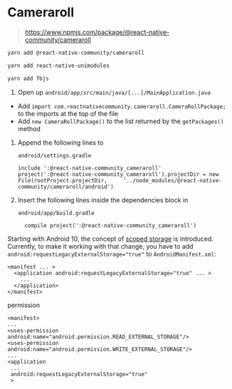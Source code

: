 # Cameraroll

> https://www.npmjs.com/package/@react-native-community/cameraroll

```bash
yarn add @react-native-community/cameraroll

yarn add react-native-unimodules

yarn add fbjs
```



1. Open up `android/app/src/main/java/[...]/MainApplication.java`

- Add `import com.reactnativecommunity.cameraroll.CameraRollPackage;` to the imports at the top of the file
- Add `new CameraRollPackage()` to the list returned by the `getPackages()` method

1. Append the following lines to

    

   ```
   android/settings.gradle
   ```

   ```
   include ':@react-native-community_cameraroll'
   project(':@react-native-community_cameraroll').projectDir = new File(rootProject.projectDir, 	'../node_modules/@react-native-community/cameraroll/android')
   ```

2. Insert the following lines inside the dependencies block in

    

   ```
   android/app/build.gradle
   ```

   ```
     compile project(':@react-native-community_cameraroll')
   ```

Starting with Android 10, the concept of [scoped storage](https://developer.android.com/training/data-storage#scoped-storage) is introduced. Currently, to make it working with that change, you have to add `android:requestLegacyExternalStorage="true"` to `AndroidManifest.xml`:

```
<manifest ... >
  <application android:requestLegacyExternalStorage="true" ... >
    ...
  </application>
</manifest>
```



permission

```
<manifest>
...
<uses-permission android:name="android.permission.READ_EXTERNAL_STORAGE"/>
<uses-permission android:name="android.permission.WRITE_EXTERNAL_STORAGE"/>
...
<application
 ...
 android:requestLegacyExternalStorage="true"
 >
```

